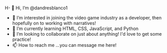 H- 👋 Hi, I’m @dandresblanco1
- 👀 I’m interested in joining the video game industry as a developer, then hopefully on to working with narratives!
- 🌱 I’m currently learning HTML, CSS, JavaScript, and Python
- 💞️ I’m looking to collaborate on just about anything! I'd love to get some practice!
- 📫 How to reach me ...you can message me here!

<!---
dandresblanco1/dandresblanco1 is a ✨ special ✨ repository because its `README.md` (this file) appears on your GitHub profile.
You can click the Preview link to take a look at your changes.
--->
